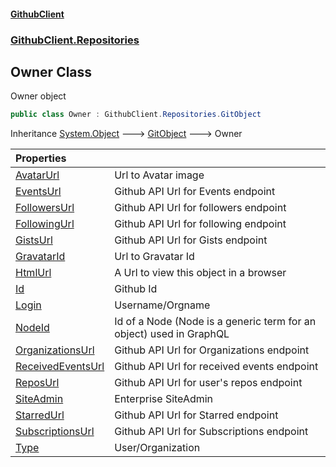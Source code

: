 #### [GithubClient](index.md 'index')
### [GithubClient.Repositories](GithubClient.Repositories.md 'GithubClient.Repositories')

## Owner Class

Owner object

```csharp
public class Owner : GithubClient.Repositories.GitObject
```

Inheritance [System.Object](https://docs.microsoft.com/en-us/dotnet/api/System.Object 'System.Object') &#129106; [GitObject](GithubClient.Repositories.GitObject.md 'GithubClient.Repositories.GitObject') &#129106; Owner

| Properties | |
| :--- | :--- |
| [AvatarUrl](GithubClient.Repositories.Owner.AvatarUrl.md 'GithubClient.Repositories.Owner.AvatarUrl') | Url to Avatar image |
| [EventsUrl](GithubClient.Repositories.Owner.EventsUrl.md 'GithubClient.Repositories.Owner.EventsUrl') | Github API Url for Events endpoint |
| [FollowersUrl](GithubClient.Repositories.Owner.FollowersUrl.md 'GithubClient.Repositories.Owner.FollowersUrl') | Github API Url for followers endpoint |
| [FollowingUrl](GithubClient.Repositories.Owner.FollowingUrl.md 'GithubClient.Repositories.Owner.FollowingUrl') | Github API Url for following endpoint |
| [GistsUrl](GithubClient.Repositories.Owner.GistsUrl.md 'GithubClient.Repositories.Owner.GistsUrl') | Github API Url for Gists endpoint |
| [GravatarId](GithubClient.Repositories.Owner.GravatarId.md 'GithubClient.Repositories.Owner.GravatarId') | Url to Gravatar Id |
| [HtmlUrl](GithubClient.Repositories.Owner.HtmlUrl.md 'GithubClient.Repositories.Owner.HtmlUrl') | A Url to view this object in a browser |
| [Id](GithubClient.Repositories.Owner.Id.md 'GithubClient.Repositories.Owner.Id') | Github Id |
| [Login](GithubClient.Repositories.Owner.Login.md 'GithubClient.Repositories.Owner.Login') | Username/Orgname |
| [NodeId](GithubClient.Repositories.Owner.NodeId.md 'GithubClient.Repositories.Owner.NodeId') | Id of a Node (Node is a generic term for an object) used in GraphQL |
| [OrganizationsUrl](GithubClient.Repositories.Owner.OrganizationsUrl.md 'GithubClient.Repositories.Owner.OrganizationsUrl') | Github API Url for Organizations endpoint |
| [ReceivedEventsUrl](GithubClient.Repositories.Owner.ReceivedEventsUrl.md 'GithubClient.Repositories.Owner.ReceivedEventsUrl') | Github API Url for received events endpoint |
| [ReposUrl](GithubClient.Repositories.Owner.ReposUrl.md 'GithubClient.Repositories.Owner.ReposUrl') | Github API Url for user's repos endpoint |
| [SiteAdmin](GithubClient.Repositories.Owner.SiteAdmin.md 'GithubClient.Repositories.Owner.SiteAdmin') | Enterprise SiteAdmin |
| [StarredUrl](GithubClient.Repositories.Owner.StarredUrl.md 'GithubClient.Repositories.Owner.StarredUrl') | Github API Url for Starred endpoint |
| [SubscriptionsUrl](GithubClient.Repositories.Owner.SubscriptionsUrl.md 'GithubClient.Repositories.Owner.SubscriptionsUrl') | Github API Url for Subscriptions endpoint |
| [Type](GithubClient.Repositories.Owner.Type.md 'GithubClient.Repositories.Owner.Type') | User/Organization |
